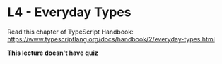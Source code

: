 # L4 - Everyday Types

Read this chapter of TypeScript Handbook: https://www.typescriptlang.org/docs/handbook/2/everyday-types.html

**This lecture doesn't have quiz**
